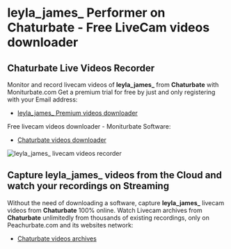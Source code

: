 # leyla_james_ Performer on Chaturbate - Free LiveCam videos downloader

## Chaturbate Live Videos Recorder

Monitor and record livecam videos of **leyla_james_** from **Chaturbate** with Moniturbate.com
Get a premium trial for free by just and only registering with your Email address:
* [leyla_james_ Premium videos downloader](https://moniturbate.com/request-demo-licence-key.html)

Free livecam videos downloader - Moniturbate Software:
* [Chaturbate videos downloader](https://moniturbate.com/moniturbate-download-software.html)

![leyla_james_ livecam videos recorder](https://peachurnet.com/templates/moniturbate-software.png)


## Capture leyla_james_ videos from the Cloud and watch your recordings on Streaming

Without the need of downloading a software, capture **leyla_james_** livecam videos from **Chaturbate** 100% online.
Watch Livecam archives from **Chaturbate** unlimitedly from thousands of existing recordings, only on Peachurbate.com and its websites network:
* [Chaturbate videos archives](https://peachurnet.com/)
